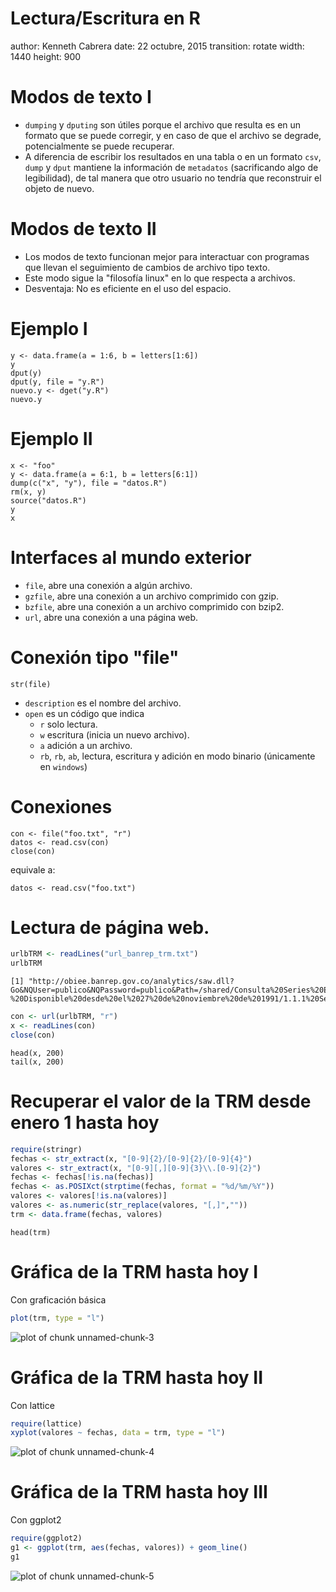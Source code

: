 Lectura/Escritura en R
========================================================
author: Kenneth Cabrera
date: 22 octubre, 2015
transition: rotate
width: 1440
height: 900



Modos de texto I
========================================================
- `dumping` y `dputing` son útiles porque el archivo que resulta es en
   un formato que se puede corregir, y en caso de que el archivo se
   degrade, potencialmente se puede recuperar.
- A diferencia de escribir los resultados en una tabla o en un formato
  `csv`, `dump` y `dput` mantiene la información de `metadatos` 
  (sacrificando algo de legibilidad), de tal manera que otro usuario no 
  tendría que reconstruir el objeto de nuevo.

Modos de texto II
========================================================
- Los modos de texto funcionan mejor para interactuar con programas que
  llevan el seguimiento de cambios de archivo tipo texto.
- Este modo sigue la "filosofía linux" en lo que respecta a archivos.
- Desventaja: No es eficiente en el uso del espacio.

Ejemplo I
========================================================
```
y <- data.frame(a = 1:6, b = letters[1:6])
y
dput(y)
dput(y, file = "y.R")
nuevo.y <- dget("y.R")
nuevo.y
```

Ejemplo II
========================================================
```
x <- "foo"
y <- data.frame(a = 6:1, b = letters[6:1])
dump(c("x", "y"), file = "datos.R")
rm(x, y)
source("datos.R")
y
x
```

Interfaces al mundo exterior
========================================================
- `file`, abre una conexión a algún archivo.
- `gzfile`, abre una conexión a un archivo comprimido con gzip.
- `bzfile`, abre una conexión a un archivo comprimido con bzip2.
- `url`, abre una conexión a una página web.

Conexión tipo "file"
========================================================
```
str(file)
```
- `description` es el nombre del archivo.
- `open` es un código que indica
   * `r` solo lectura.
   * `w` escritura (inicia un nuevo archivo).
   * `a` adición a un archivo.
   * `rb`, `rb`, `ab`, lectura, escritura y adición en modo binario
     (únicamente en `windows`)
     
Conexiones
========================================================
```
con <- file("foo.txt", "r")
datos <- read.csv(con)
close(con)
```

equivale a:
```
datos <- read.csv("foo.txt")
```

Lectura de página web.
========================================================

```r
urlbTRM <- readLines("url_banrep_trm.txt")
urlbTRM
```

```
[1] "http://obiee.banrep.gov.co/analytics/saw.dll?Go&NQUser=publico&NQPassword=publico&Path=/shared/Consulta%20Series%20Estadisticas%20desde%20Excel/1.%20Tasa%20de%20Cambio%20Peso%20Colombiano/1.1%20TRM%20-%20Disponible%20desde%20el%2027%20de%20noviembre%20de%201991/1.1.1%20Serie%20historica&Options=rdf"
```

```r
con <- url(urlbTRM, "r")
x <- readLines(con)
close(con)
```

```
head(x, 200)
tail(x, 200)
```


Recuperar el valor de la TRM desde enero 1 hasta hoy
========================================================

```r
require(stringr)
fechas <- str_extract(x, "[0-9]{2}/[0-9]{2}/[0-9]{4}")
valores <- str_extract(x, "[0-9][,][0-9]{3}\\.[0-9]{2}")
fechas <- fechas[!is.na(fechas)]
fechas <- as.POSIXct(strptime(fechas, format = "%d/%m/%Y"))
valores <- valores[!is.na(valores)]
valores <- as.numeric(str_replace(valores, "[,]",""))
trm <- data.frame(fechas, valores)
```

```
head(trm)
```


Gráfica de la TRM hasta hoy I
========================================================
Con graficación básica

```r
plot(trm, type = "l")
```

![plot of chunk unnamed-chunk-3](02_Lectura_Escritura-figure/unnamed-chunk-3-1.png) 

Gráfica de la TRM hasta hoy II
========================================================
Con lattice

```r
require(lattice)
xyplot(valores ~ fechas, data = trm, type = "l")
```

![plot of chunk unnamed-chunk-4](02_Lectura_Escritura-figure/unnamed-chunk-4-1.png) 

Gráfica de la TRM hasta hoy III
========================================================
Con ggplot2

```r
require(ggplot2)
g1 <- ggplot(trm, aes(fechas, valores)) + geom_line()
g1
```

![plot of chunk unnamed-chunk-5](02_Lectura_Escritura-figure/unnamed-chunk-5-1.png) 


